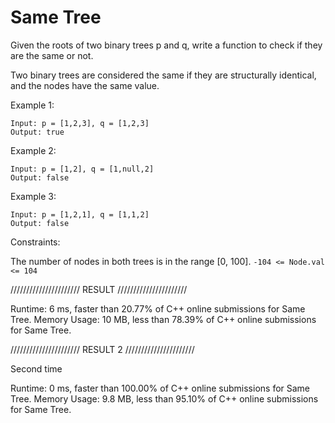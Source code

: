 # Same Tree

Given the roots of two binary trees p and q, write a function to check if they are the same or not.

Two binary trees are considered the same if they are structurally identical, and the nodes have the same value.



Example 1:

```
Input: p = [1,2,3], q = [1,2,3]
Output: true
```
Example 2:

```
Input: p = [1,2], q = [1,null,2]
Output: false
```
Example 3:

```
Input: p = [1,2,1], q = [1,1,2]
Output: false
```

Constraints:

The number of nodes in both trees is in the range [0, 100].
```-104 <= Node.val <= 104```



////////////////////// RESULT //////////////////////

Runtime: 6 ms, faster than 20.77% of C++ online submissions for Same Tree.
Memory Usage: 10 MB, less than 78.39% of C++ online submissions for Same Tree.


////////////////////// RESULT 2 //////////////////////

Second time

Runtime: 0 ms, faster than 100.00% of C++ online submissions for Same Tree.
Memory Usage: 9.8 MB, less than 95.10% of C++ online submissions for Same Tree.